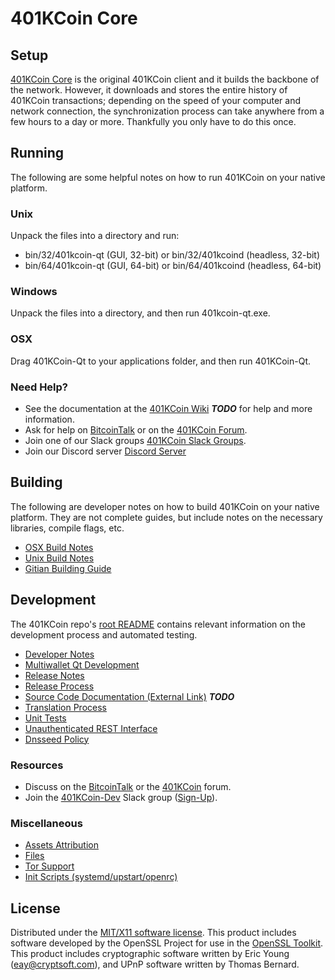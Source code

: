 401KCoin Core
=====================

Setup
---------------------
[401KCoin Core](http://www.401kcoin.ltd/wallet) is the original 401KCoin client and it builds the backbone of the network. However, it downloads and stores the entire history of 401KCoin transactions; depending on the speed of your computer and network connection, the synchronization process can take anywhere from a few hours to a day or more. Thankfully you only have to do this once.

Running
---------------------
The following are some helpful notes on how to run 401KCoin on your native platform.

### Unix

Unpack the files into a directory and run:

- bin/32/401kcoin-qt (GUI, 32-bit) or bin/32/401kcoind (headless, 32-bit)
- bin/64/401kcoin-qt (GUI, 64-bit) or bin/64/401kcoind (headless, 64-bit)

### Windows

Unpack the files into a directory, and then run 401kcoin-qt.exe.

### OSX

Drag 401KCoin-Qt to your applications folder, and then run 401KCoin-Qt.

### Need Help?

* See the documentation at the [401KCoin Wiki](https://en.bitcoin.it/wiki/Main_Page) ***TODO***
for help and more information.
* Ask for help on [BitcoinTalk](https://bitcointalk.org/index.php?topic=1262920.0) or on the [401KCoin Forum](http://forum.401kcoin.ltd/).
* Join one of our Slack groups [401KCoin Slack Groups](https://www.401kcoin.ltd/slack-logins/).
* Join our Discord server [Discord Server](https://discord.gg/dTRhamf)

Building
---------------------
The following are developer notes on how to build 401KCoin on your native platform. They are not complete guides, but include notes on the necessary libraries, compile flags, etc.

- [OSX Build Notes](build-osx.md)
- [Unix Build Notes](build-unix.md)
- [Gitian Building Guide](gitian-building.md)

Development
---------------------
The 401KCoin repo's [root README](https://github.com/401KCoin/401KCoin/blob/master/README.md) contains relevant information on the development process and automated testing.

- [Developer Notes](developer-notes.md)
- [Multiwallet Qt Development](multiwallet-qt.md)
- [Release Notes](release-notes.md)
- [Release Process](release-process.md)
- [Source Code Documentation (External Link)](https://dev.visucore.com/bitcoin/doxygen/) ***TODO***
- [Translation Process](translation_process.md)
- [Unit Tests](unit-tests.md)
- [Unauthenticated REST Interface](REST-interface.md)
- [Dnsseed Policy](dnsseed-policy.md)

### Resources

* Discuss on the [BitcoinTalk](https://bitcointalk.org/index.php?topic=1262920.0) or the [401KCoin](http://forum.401kcoin.ltd/) forum.
* Join the [401KCoin-Dev](https://401kcoin-dev.slack.com/) Slack group ([Sign-Up](https://401kcoin-dev.herokuapp.com/)).

### Miscellaneous
- [Assets Attribution](assets-attribution.md)
- [Files](files.md)
- [Tor Support](tor.md)
- [Init Scripts (systemd/upstart/openrc)](init.md)

License
---------------------
Distributed under the [MIT/X11 software license](http://www.opensource.org/licenses/mit-license.php).
This product includes software developed by the OpenSSL Project for use in the [OpenSSL Toolkit](https://www.openssl.org/). This product includes
cryptographic software written by Eric Young ([eay@cryptsoft.com](mailto:eay@cryptsoft.com)), and UPnP software written by Thomas Bernard.
